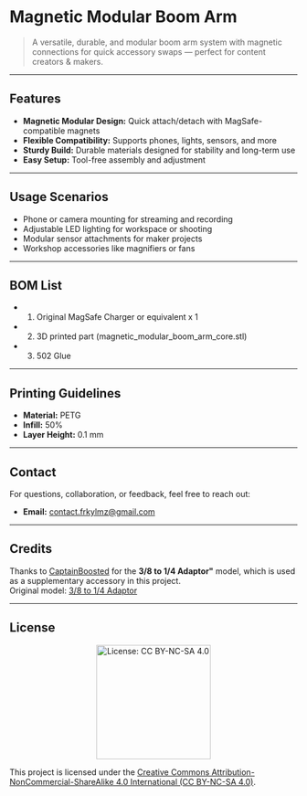 # Magnetic Modular Boom Arm

> A versatile, durable, and modular boom arm system with magnetic connections for quick accessory swaps — perfect for content creators & makers.

---

## Features

- **Magnetic Modular Design:** Quick attach/detach with MagSafe-compatible magnets  
- **Flexible Compatibility:** Supports phones, lights, sensors, and more  
- **Sturdy Build:** Durable materials designed for stability and long-term use  
- **Easy Setup:** Tool-free assembly and adjustment

---

## Usage Scenarios

- Phone or camera mounting for streaming and recording  
- Adjustable LED lighting for workspace or shooting  
- Modular sensor attachments for maker projects  
- Workshop accessories like magnifiers or fans

---

## BOM List

- 1. Original MagSafe Charger or equivalent x 1
- 2. 3D printed part (magnetic_modular_boom_arm_core.stl)
- 3. 502 Glue

---

## Printing Guidelines

- **Material:** PETG  
- **Infill:** 50%  
- **Layer Height:** 0.1 mm

---

## Contact

For questions, collaboration, or feedback, feel free to reach out:

- **Email:** [contact.frkylmz@gmail.com](mailto:contact.frkylmz@gmail.com)

---

## Credits

Thanks to [CaptainBoosted](https://www.printables.com/@CaptainBoost_2671248) for the **3/8 to 1/4 Adaptor"** model, which is used as a supplementary accessory in this project.  
Original model: [3/8 to 1/4 Adaptor](https://www.printables.com/model/1252820-38-to-14-adaptor/files)

---

## License

<p align="center">
  <a href="https://creativecommons.org/licenses/by-nc-sa/4.0/">
    <img src="https://img.shields.io/badge/License-CC%20BY--NC--SA%204.0-lightgrey.svg" alt="License: CC BY-NC-SA 4.0" width="200"/>
  </a>
</p>

This project is licensed under the [Creative Commons Attribution-NonCommercial-ShareAlike 4.0 International (CC BY-NC-SA 4.0)](https://creativecommons.org/licenses/by-nc-sa/4.0/).
